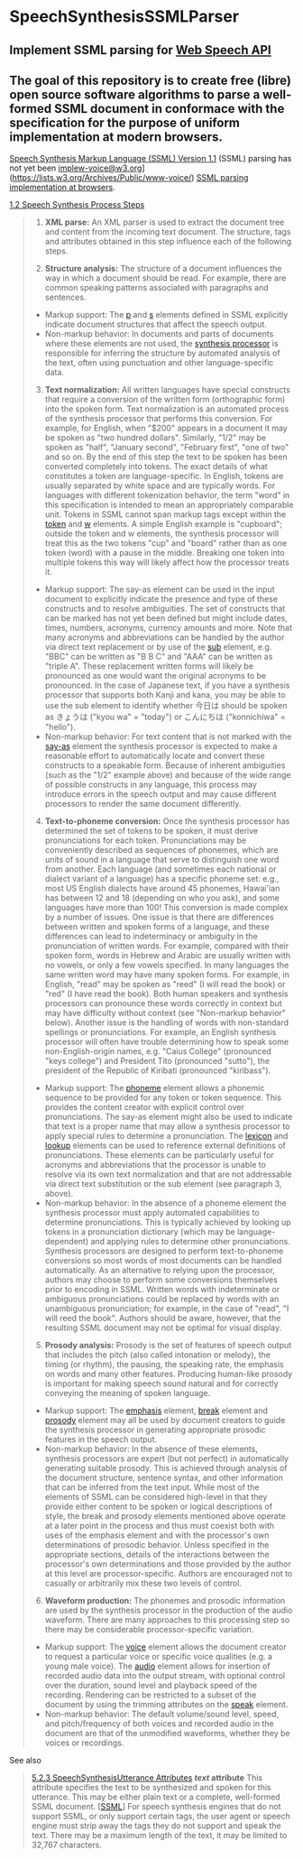 # SpeechSynthesisSSMLParser
Implement SSML parsing for [Web Speech API](https://w3c.github.io/speech-api/speechapi.html)
----


The goal of this repository is to create free (libre) open source software algorithms to parse a well-formed SSML document in conformace with the specification for the purpose of uniform implementation at modern browsers.
----

[Speech Synthesis Markup Language (SSML) Version 1.1](https://www.w3.org/TR/2010/REC-speech-synthesis11-20100907/) (SSML) parsing has not yet been implew-voice@w3.org](https://lists.w3.org/Archives/Public/www-voice/) [SSML parsing implementation at browsers](https://lists.w3.org/Archives/Public/www-voice/2017OctDec/0000.html).


[1.2 Speech Synthesis Process Steps](https://www.w3.org/TR/2010/REC-speech-synthesis11-20100907/#S1.2)

> 1. **XML parse:** An XML parser is used to extract the document tree and content from the incoming text document. The structure, tags and attributes obtained in this step influence each of the following steps.
> 
> 2. **Structure analysis:** The structure of a document influences the way in which a document should be read. For example, there are common speaking patterns associated with paragraphs and sentences.
> 
>  - Markup support: The [p](https://www.w3.org/TR/2010/REC-speech-synthesis11-20100907/#edef_paragraph) and [s](https://www.w3.org/TR/2010/REC-speech-synthesis11-20100907/#edef_sentence) elements defined in SSML explicitly indicate document structures that affect the speech output.
> - Non-markup behavior: In documents and parts of documents where these elements are not used, the [synthesis processor](https://www.w3.org/TR/2010/REC-speech-synthesis11-20100907/#term-processor) is responsible for inferring the structure by automated analysis of the text, often using punctuation and other language-specific data.
> 
> 3. **Text normalization:** All written languages have special constructs that require a conversion of the written form (orthographic form) into the spoken form. Text normalization is an automated process of the synthesis processor that performs this conversion. For example, for English, when "$200" appears in a document it may be spoken as "two hundred dollars". Similarly, "1/2" may be spoken as "half", "January second", "February first", "one of two" and so on. By the end of this step the text to be spoken has been converted completely into tokens. The exact details of what constitutes a token are language-specific. In English, tokens are usually separated by white space and are typically words. For languages with different tokenization behavior, the term "word" in this specification is intended to mean an appropriately comparable unit. Tokens in SSML cannot span markup tags except within the [token](https://www.w3.org/TR/2010/REC-speech-synthesis11-20100907/#edef_token) and [w](https://www.w3.org/TR/2010/REC-speech-synthesis11-20100907/#edef_word) elements. A simple English example is "cup<break/>board"; outside the token and w elements, the synthesis processor will treat this as the two tokens "cup" and "board" rather than as one token (word) with a pause in the middle. Breaking one token into multiple tokens this way will likely affect how the processor treats it.
> 
>  - Markup support: The say-as element can be used in the input document to explicitly indicate the presence and type of these constructs and to resolve ambiguities. The set of constructs that can be marked has not yet been defined but might include dates, times, numbers, acronyms, currency amounts and more. Note that many acronyms and abbreviations can be handled by the author via direct text replacement or by use of the [sub](https://www.w3.org/TR/2010/REC-speech-synthesis11-20100907/#edef_sub) element, e.g. "BBC" can be written as "B B C" and "AAA" can be written as "triple A". These replacement written forms will likely be pronounced as one would want the original acronyms to be pronounced. In the case of Japanese text, if you have a synthesis processor that supports both Kanji and kana, you may be able to use the sub element to identify whether 今日は should be spoken as きょうは ("kyou wa" = "today") or こんにちは ("konnichiwa" = "hello").
> - Non-markup behavior: For text content that is not marked with the [say-as](https://www.w3.org/TR/2010/REC-speech-synthesis11-20100907/#edef_say-as) element the synthesis processor is expected to make a reasonable effort to automatically locate and convert these constructs to a speakable form. Because of inherent ambiguities (such as the "1/2" example above) and because of the wide range of possible constructs in any language, this process may introduce errors in the speech output and may cause different processors to render the same document differently.
> 
> 4. **Text-to-phoneme conversion:** Once the synthesis processor has determined the set of tokens to be spoken, it must derive pronunciations for each token. Pronunciations may be conveniently described as sequences of phonemes, which are units of sound in a language that serve to distinguish one word from another. Each language (and sometimes each national or dialect variant of a language) has a specific phoneme set: e.g., most US English dialects have around 45 phonemes, Hawai'ian has between 12 and 18 (depending on who you ask), and some languages have more than 100! This conversion is made complex by a number of issues. One issue is that there are differences between written and spoken forms of a language, and these differences can lead to indeterminacy or ambiguity in the pronunciation of written words. For example, compared with their spoken form, words in Hebrew and Arabic are usually written with no vowels, or only a few vowels specified. In many languages the same written word may have many spoken forms. For example, in English, "read" may be spoken as "reed" (I will read the book) or "red" (I have read the book). Both human speakers and synthesis processors can pronounce these words correctly in context but may have difficulty without context (see "Non-markup behavior" below). Another issue is the handling of words with non-standard spellings or pronunciations. For example, an English synthesis processor will often have trouble determining how to speak some non-English-origin names, e.g. "Caius College" (pronounced "keys college") and President Tito (pronounced "sutto"), the president of the Republic of Kiribati (pronounced "kiribass").
> 
> - Markup support: The [phoneme](https://www.w3.org/TR/2010/REC-speech-synthesis11-20100907/#edef_phoneme) element allows a phonemic sequence to be provided for any token or token sequence. This provides the content creator with explicit control over pronunciations. The say-as element might also be used to indicate that text is a proper name that may allow a synthesis processor to apply special rules to determine a pronunciation. The [lexicon](https://www.w3.org/TR/2010/REC-speech-synthesis11-20100907/#edef_lexicon) and [lookup](https://www.w3.org/TR/2010/REC-speech-synthesis11-20100907/#edef_lookup) elements can be used to reference external definitions of pronunciations. These elements can be particularly useful for acronyms and abbreviations that the processor is unable to resolve via its own text normalization and that are not addressable via direct text substitution or the sub element (see paragraph 3, above).
> - Non-markup behavior: In the absence of a phoneme element the synthesis processor must apply automated capabilities to determine pronunciations. This is typically achieved by looking up tokens in a pronunciation dictionary (which may be language-dependent) and applying rules to determine other pronunciations. Synthesis processors are designed to perform text-to-phoneme conversions so most words of most documents can be handled automatically. As an alternative to relying upon the processor, authors may choose to perform some conversions themselves prior to encoding in SSML. Written words with indeterminate or ambiguous pronunciations could be replaced by words with an unambiguous pronunciation; for example, in the case of "read", "I will reed the book". Authors should be aware, however, that the resulting SSML document may not be optimal for visual display.
> 
> 5. **Prosody analysis:** Prosody is the set of features of speech output that includes the pitch (also called intonation or melody), the timing (or rhythm), the pausing, the speaking rate, the emphasis on words and many other features. Producing human-like prosody is important for making speech sound natural and for correctly conveying the meaning of spoken language.
> 
> - Markup support: The [emphasis](https://www.w3.org/TR/2010/REC-speech-synthesis11-20100907/#edef_emphasis) element, [break](https://www.w3.org/TR/2010/REC-speech-synthesis11-20100907/#edef_break) element and [prosody](https://www.w3.org/TR/2010/REC-speech-synthesis11-20100907/#edef_prosody) element may all be used by document creators to guide the synthesis processor in generating appropriate prosodic features in the speech output.
> - Non-markup behavior: In the absence of these elements, synthesis processors are expert (but not perfect) in automatically generating suitable prosody. This is achieved through analysis of the document structure, sentence syntax, and other information that can be inferred from the text input.
> While most of the elements of SSML can be considered high-level in that they provide either content to be spoken or logical descriptions of style, the break and prosody elements mentioned above operate at a later point in the process and thus must coexist both with uses of the emphasis element and with the processor's own determinations of prosodic behavior. Unless specified in the appropriate sections, details of the interactions between the processor's own determinations and those provided by the author at this level are processor-specific. Authors are encouraged not to casually or arbitrarily mix these two levels of control.
> 
> 6. **Waveform production:** The phonemes and prosodic information are used by the synthesis processor in the production of the audio waveform. There are many approaches to this processing step so there may be considerable processor-specific variation.
> 
> - Markup support: The [voice](https://www.w3.org/TR/2010/REC-speech-synthesis11-20100907/#edef_voice) element allows the document creator to request a particular voice or specific voice qualities (e.g. a young male voice). The [audio](https://www.w3.org/TR/2010/REC-speech-synthesis11-20100907/#edef_audio) element allows for insertion of recorded audio data into the output stream, with optional control over the duration, sound level and playback speed of the recording. Rendering can be restricted to a subset of the document by using the trimming attributes on the [speak](https://www.w3.org/TR/2010/REC-speech-synthesis11-20100907/#edef_speak) element.
> - Non-markup behavior: The default volume/sound level, speed, and pitch/frequency of both voices and recorded audio in the document are that of the unmodified waveforms, whether they be voices or recordings.

See also

> [5.2.3 SpeechSynthesisUtterance Attributes](https://w3c.github.io/speech-api/speechapi.html#utterance-attributes)
> **_text_ attribute**
> This attribute specifies the text to be synthesized and spoken for this utterance. This may be either plain text or a complete, well-formed SSML document. [[SSML](https://w3c.github.io/speech-api/speechapi.html#ref-ssml)] For speech synthesis engines that do not support SSML, or only support certain tags, the user agent or speech engine must strip away the tags they do not support and speak the text. There may be a maximum length of the text, it may be limited to 32,767 characters.

